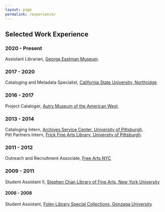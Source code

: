 ```yaml
---
layout: page
permalink: /experience/
---
```

## Selected Work Experience
### 2020 - Present
Assistant Librarian, [George Eastman Museum](https://www.eastman.org/richard-and-ronay-menschel-library).
### 2017 - 2020
Cataloging and Metadata Specialist, [California State University, Northridge](http://library.csun.edu/).
### 2016 - 2017
Project Cataloger, [Autry Museum of the American West](https://theautry.org/research-collections/library-and-archives-autry).
### 2013 - 2014
Cataloging Intern, [Archives Service Center, University of Pittsburgh](http://www.library.pitt.edu/archives-service-center).  
Pitt Partners Intern, [Frick Fine Arts Library, University of Pittsburgh](http://library.pitt.edu/fine-arts).
### 2011 - 2012
Outreach and Recruitment Associate, [Free Arts NYC](freeartsnyc.org)
### 2009 - 2011
Student Assistant II, [Stephen Chan Library of Fine Arts, New York University](https://www.nyu.edu/gsas/dept/fineart/research/library-ifa.htm)
#### 2006 - 2008
Student Assistant, [Foley Library Special Collections, Gonzaga University](https://www.gonzaga.edu/foley-library/university-archives-and-special-collections)

